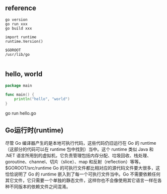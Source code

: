 ## reference
```
go version
go run xxx
go build xxx

import runtime
runtime.Version()

$GOROOT
/usr/lib/go


```

## hello, world
```go
package main

func main() {
    println("hello", "world")
}
```
go run hello.go

## Go运行时(runtime)
尽管 Go 编译器产生的是本地可执行代码，这些代码仍旧运行在 Go 的 runtime（这部分的代码可以在 runtime 包中找到）当中。这个 runtime 类似 Java 和 .NET 语言所用到的虚拟机，它负责管理包括内存分配、垃圾回收、栈处理、goroutine、channel、切片（slice）、map 和反射（reflection）等等。
$GOROOT/src/runtime
Go 的可执行文件都比相对应的源代码文件要大很多，这恰恰说明了 Go 的 runtime 嵌入到了每一个可执行文件当中。Go 不需要依赖任何其它文件，它只需要一个单独的静态文件，这样你也不会像使用其它语言一样在各种不同版本的依赖文件之间混淆。
